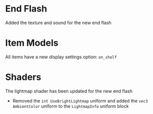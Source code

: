 # End Flash
Added the texture and sound for the new end flash

# Item Models
All items have a new display settings option: `on_shelf`

# Shaders
The lightmap shader has been updated for the new end flash
- Removed the `int UseBrightLightmap` uniform and added the `vec3 AmbientColor` uniform to the `LightmapInfo` uniform block